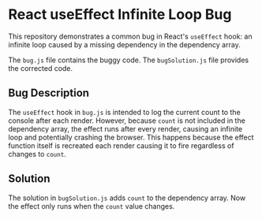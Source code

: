 # React useEffect Infinite Loop Bug
This repository demonstrates a common bug in React's `useEffect` hook: an infinite loop caused by a missing dependency in the dependency array. 

The `bug.js` file contains the buggy code.  The `bugSolution.js` file provides the corrected code.

## Bug Description
The `useEffect` hook in `bug.js` is intended to log the current count to the console after each render. However, because `count` is not included in the dependency array, the effect runs after every render, causing an infinite loop and potentially crashing the browser.  This happens because the effect function itself is recreated each render causing it to fire regardless of changes to `count`.

## Solution
The solution in `bugSolution.js` adds `count` to the dependency array. Now the effect only runs when the `count` value changes.